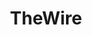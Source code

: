 ---
title: TheWire
crosslinks:
- youtubefactsbot
- youtubot
- IAmA
- autotldr
- livven
- anti_gif_bot
- FanTheories
- xkcd
- MassdropBot
- thewalkingdead
- todayilearned
- harrypotter
- keming
- fuckimold
- TrueDetective
- baltimore
- reactiongifs
- television
- Stargate
- thesopranos
---